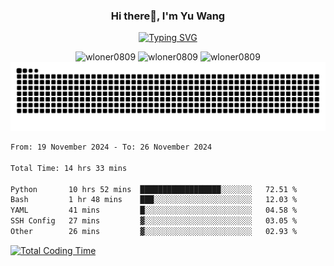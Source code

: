 <h3 align="center">Hi there👋, I'm Yu Wang</h1>

<p align="center"><a href="https://git.io/typing-svg"><img src="https://readme-typing-svg.demolab.com?font=Alex+Brush&size=18&pause=1000&color=716A50&background=6F66FF00&center=true&vCenter=true&width=435&lines=To+love+oneself+is+the+beginning+of+a+lifelong+romance.+%E2%80%94+Oscar+Wilde" alt="Typing SVG" /></a></p>


<p align="center">
 <img src="https://github-readme-stats.vercel.app/api/top-langs?username=wloner0809&show_icons=true&locale=en&layout=compact" alt="wloner0809" height=120 />
 <img src="https://github-readme-stats.vercel.app/api?username=wloner0809&show_icons=true&locale=en" alt="wloner0809" height=120 />
 <img src="https://github-readme-streak-stats.herokuapp.com/?user=wloner0809&" alt="wloner0809" height=120 />
 <img src="https://github.com/Wloner0809/Wloner0809/blob/output/github-contribution-grid-snake.svg">
</p>
 
<!--START_SECTION:waka-->

```txt
From: 19 November 2024 - To: 26 November 2024

Total Time: 14 hrs 33 mins

Python       10 hrs 52 mins  ██████████████████░░░░░░░   72.51 %
Bash         1 hr 48 mins    ███░░░░░░░░░░░░░░░░░░░░░░   12.03 %
YAML         41 mins         █░░░░░░░░░░░░░░░░░░░░░░░░   04.58 %
SSH Config   27 mins         ▓░░░░░░░░░░░░░░░░░░░░░░░░   03.05 %
Other        26 mins         ▓░░░░░░░░░░░░░░░░░░░░░░░░   02.93 %
```

<!--END_SECTION:waka-->

[![Total Coding Time](https://wakatime.com/badge/user/3b010e91-e8bb-445f-9eac-c8ab5bc30cb6.svg)](https://wakatime.com/@3b010e91-e8bb-445f-9eac-c8ab5bc30cb6)
